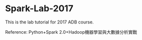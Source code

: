 # Spark-Lab-2017

This is the lab tutorial for 2017 ADB course.


Reference:  Python+Spark 2.0+Hadoop機器學習與大數據分析實戰
